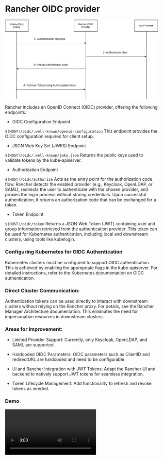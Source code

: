 # Rancher OIDC provider

![OIDC diagram](https://github.com/raulcabello/rancher-oidc-provider/blob/main/oidc.png?raw=true)

Rancher includes an OpenID Connect (OIDC) provider, offering the following endpoints:

- OIDC Configuration Endpoint

`$(HOST)/oidc/.well-known/openid-configuration`
This endpoint provides the OIDC configuration required for client setup.

- JSON Web Key Set (JWKS) Endpoint

`$(HOST)/oidc/.well-known/jwks.json`
Returns the public keys used to validate tokens by the kube-apiserver.

- Authorization Endpoint

`$(HOST)/oidc/authorize`
Acts as the entry point for the authorization code flow. Rancher detects the enabled provider (e.g., Keycloak, OpenLDAP, or SAML), redirects the user to authenticate with the chosen provider, and proxies the login process without storing credentials. Upon successful authentication, it returns an authorization code that can be exchanged for a token.

- Token Endpoint

`$(HOST)/oidc/token`
Returns a JSON Web Token (JWT) containing user and group information retrieved from the authentication provider. This token can be used for Kubernetes authentication, including local and downstream clusters, using tools like kubelogin.

### Configuring Kubernetes for OIDC Authentication

Kubernetes clusters must be configured to support OIDC authentication. This is achieved by enabling the appropriate flags in the kube-apiserver. For detailed instructions, refer to the Kubernetes documentation on OIDC authentication.

### Direct Cluster Communication:
Authentication tokens can be used directly to interact with downstream clusters without relying on the Rancher proxy. For details, see the Rancher Manager Architecture documentation.
This eliminates the need for impersonation resources in downstream clusters.

### Areas for Improvement:
- Limited Provider Support:
Currently, only Keycloak, OpenLDAP, and SAML are supported.

- Hardcoded OIDC Parameters:
OIDC parameters such as ClientID and redirectURL are hardcoded and need to be configurable.

- UI and Rancher Integration with JWT Tokens:
Adapt the Rancher UI and backend to natively support JWT tokens for seamless integration.

- Token Lifecycle Management:
Add functionality to refresh and revoke tokens as needed.

### Demo

<video src='https://github.com/raulcabello/rancher-oidc-provider/raw/refs/heads/main/video.mp4' width="300" />